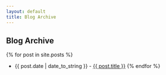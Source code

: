 ```yaml
---
layout: default
title: Blog Archive
---
```


## Blog Archive

{% for post in site.posts %}
* {{ post.date | date_to_string }} - [{{ post.title }}](/{{post.url}})
{% endfor %}


